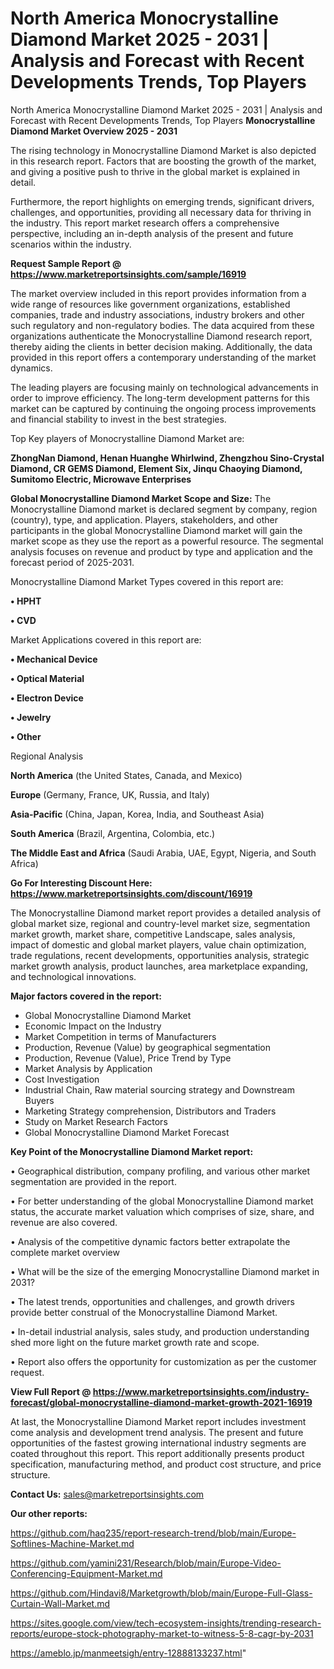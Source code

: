 # North America Monocrystalline Diamond Market 2025 - 2031 | Analysis and Forecast with Recent Developments Trends, Top Players
North America Monocrystalline Diamond Market 2025 - 2031 | Analysis and Forecast with Recent Developments Trends, Top Players
<Strong> Monocrystalline Diamond Market Overview 2025 - 2031</strong>

The rising technology in Monocrystalline Diamond Market is also depicted in this research report. Factors that are boosting the growth of the market, and giving a positive push to thrive in the global market is explained in detail.

Furthermore, the report highlights on emerging trends, significant drivers, challenges, and opportunities, providing all necessary data for thriving in the industry. This report market research offers a comprehensive perspective, including an in-depth analysis of the present and future scenarios within the industry.

<strong>Request Sample Report @ <a href=https://www.marketreportsinsights.com/sample/16919>https://www.marketreportsinsights.com/sample/16919</a></strong>

The market overview included in this report provides information from a wide range of resources like government organizations, established companies, trade and industry associations, industry brokers and other such regulatory and non-regulatory bodies. The data acquired from these organizations authenticate the Monocrystalline Diamond research report, thereby aiding the clients in better decision making. Additionally, the data provided in this report offers a contemporary understanding of the market dynamics.

The leading players are focusing mainly on technological advancements in order to improve efficiency. The long-term development patterns for this market can be captured by continuing the ongoing process improvements and financial stability to invest in the best strategies.

Top Key players of Monocrystalline Diamond Market are:

<strong>ZhongNan Diamond, Henan Huanghe Whirlwind, Zhengzhou Sino-Crystal Diamond, CR GEMS Diamond, Element Six, Jinqu Chaoying Diamond, Sumitomo Electric, Microwave Enterprises</strong>

<strong><b>Global Monocrystalline Diamond Market Scope and Size:</b></strong>
The Monocrystalline Diamond market is declared segment by company, region (country), type, and application. Players, stakeholders, and other participants in the global Monocrystalline Diamond market will gain the market scope as they use the report as a powerful resource. The segmental analysis focuses on revenue and product by type and application and the forecast period of 2025-2031.

Monocrystalline Diamond Market Types covered in this report are:

<strong>• HPHT

• CVD</strong>

Market Applications covered in this report are:

<strong>• Mechanical Device

• Optical Material

• Electron Device

• Jewelry

• Other</strong> 

Regional Analysis

<strong>North America</strong> (the United States, Canada, and Mexico)

<strong>Europe</strong> (Germany, France, UK, Russia, and Italy)

<strong>Asia-Pacific</strong> (China, Japan, Korea, India, and Southeast Asia)

<strong>South America</strong> (Brazil, Argentina, Colombia, etc.)

<strong>The Middle East and Africa</strong> (Saudi Arabia, UAE, Egypt, Nigeria, and South Africa)

<strong>Go For Interesting Discount Here: <a href=https://www.marketreportsinsights.com/discount/16919>https://www.marketreportsinsights.com/discount/16919</a></strong>

The Monocrystalline Diamond market report provides a detailed analysis of global market size, regional and country-level market size, segmentation market growth, market share, competitive Landscape, sales analysis, impact of domestic and global market players, value chain optimization, trade regulations, recent developments, opportunities analysis, strategic market growth analysis, product launches, area marketplace expanding, and technological innovations.

<strong><b>Major factors covered in the report:</b></strong>
<ul>
  <li>Global Monocrystalline Diamond Market </li>
  <li>Economic Impact on the Industry</li>
  <li>Market Competition in terms of Manufacturers</li>
  <li>Production, Revenue (Value) by geographical segmentation</li>
  <li>Production, Revenue (Value), Price Trend by Type</li>
  <li>Market Analysis by Application</li>
  <li>Cost Investigation</li>
  <li>Industrial Chain, Raw material sourcing strategy and Downstream Buyers</li>
  <li>Marketing Strategy comprehension, Distributors and Traders</li>
  <li>Study on Market Research Factors</li>
  <li>Global Monocrystalline Diamond Market Forecast</li>
</ul>

<strong><b>Key Point of the Monocrystalline Diamond Market report:</b></strong>

• Geographical distribution, company profiling, and various other market segmentation are provided in the report.

• For better understanding of the global Monocrystalline Diamond market status, the accurate market valuation which comprises of size, share, and revenue are also covered.

• Analysis of the competitive dynamic factors better extrapolate the complete market overview

• What will be the size of the emerging Monocrystalline Diamond market in 2031?

• The latest trends, opportunities and challenges, and growth drivers provide better construal of the Monocrystalline Diamond Market.

• In-detail industrial analysis, sales study, and production understanding shed more light on the future market growth rate and scope.

• Report also offers the opportunity for customization as per the customer request.

<strong><b>View Full Report @ <a href=https://www.marketreportsinsights.com/industry-forecast/global-monocrystalline-diamond-market-growth-2021-16919>https://www.marketreportsinsights.com/industry-forecast/global-monocrystalline-diamond-market-growth-2021-16919</a></b></strong>


At last, the Monocrystalline Diamond Market report includes investment come analysis and development trend analysis. The present and future opportunities of the fastest growing international industry segments are coated throughout this report. This report additionally presents product specification, manufacturing method, and product cost structure, and price structure.

<strong>Contact Us:</strong>
sales@marketreportsinsights.com

<strong>Our other reports:</strong>

<a href=https://github.com/haq235/report-research-trend/blob/main/Europe-Softlines-Machine-Market.md>https://github.com/haq235/report-research-trend/blob/main/Europe-Softlines-Machine-Market.md</a>

<a href=https://github.com/yamini231/Research/blob/main/Europe-Video-Conferencing-Equipment-Market.md>https://github.com/yamini231/Research/blob/main/Europe-Video-Conferencing-Equipment-Market.md</a>

<a href=https://github.com/Hindavi8/Marketgrowth/blob/main/Europe-Full-Glass-Curtain-Wall-Market.md>https://github.com/Hindavi8/Marketgrowth/blob/main/Europe-Full-Glass-Curtain-Wall-Market.md</a>

<a href=https://sites.google.com/view/tech-ecosystem-insights/trending-research-reports/europe-stock-photography-market-to-witness-5-8-cagr-by-2031>https://sites.google.com/view/tech-ecosystem-insights/trending-research-reports/europe-stock-photography-market-to-witness-5-8-cagr-by-2031</a>

<a href=https://ameblo.jp/manmeetsigh/entry-12888133237.html>https://ameblo.jp/manmeetsigh/entry-12888133237.html</a>"
